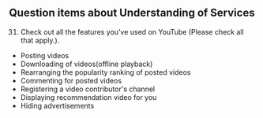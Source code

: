Question items about Understanding of Services
---
31. Check out all the features you've used on YouTube (Please check all that apply.).
   - Posting videos
   - Downloading of videos(offline playback)
   - Rearranging the popularity ranking of posted videos
   - Commenting for posted videos
   - Registering a video contributor's channel
   - Displaying recommendation video for you
   - Hiding advertisements
